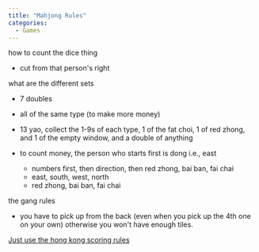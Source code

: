 ```yaml
---
title: "Mahjong Rules"
categories:
  - Games
---
```


how to count the dice thing
- cut from that person's right

what are the different sets
- 7 doubles
- all of the same type (to make more money)
- 13 yao, collect the 1-9s of each type, 1 of the fat choi, 1 of red zhong, and 1 of the empty window, and a double of anything

- to count money, the person who starts first is dong i.e., east
  - numbers first, then direction, then red zhong, bai ban, fai chai
  - east, south, west, north
  - red zhong, bai ban, fai chai

the gang rules
- you have to pick up from the back (even when you pick up the 4th one on 
  your own) otherwise you won't have enough tiles.

[Just use the hong kong scoring rules](https://en.wikipedia.org/wiki/Hong_Kong_mahjong_scoring_rules)

